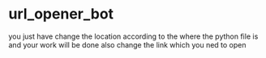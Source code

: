 # url_opener_bot
you just have change the location according to the where the python file is and your work will be done
also change the link which you ned to open 
